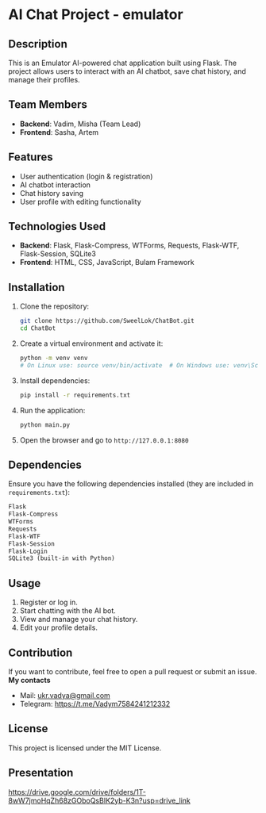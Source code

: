 # AI Chat Project - emulator

## Description
This is an Emulator AI-powered chat application built using Flask. The project allows users to interact with an AI chatbot, save chat history, and manage their profiles.

## Team Members
- **Backend**: Vadim, Misha (Team Lead)
- **Frontend**: Sasha, Artem

## Features
- User authentication (login & registration)
- AI chatbot interaction
- Chat history saving
- User profile with editing functionality

## Technologies Used
- **Backend**: Flask, Flask-Compress, WTForms, Requests, Flask-WTF, Flask-Session, SQLite3
- **Frontend**: HTML, CSS, JavaScript, Bulam Framework

## Installation
1. Clone the repository:
   ```bash
   git clone https://github.com/SweelLok/ChatBot.git
   cd ChatBot
   ```
2. Create a virtual environment and activate it:
   ```bash
   python -m venv venv
   # On Linux use: source venv/bin/activate  # On Windows use: venv\Scripts\activate
   ```
3. Install dependencies:
   ```bash
   pip install -r requirements.txt
   ```
4. Run the application:
   ```bash
   python main.py
   ```
5. Open the browser and go to `http://127.0.0.1:8080`

## Dependencies
Ensure you have the following dependencies installed (they are included in `requirements.txt`):
```txt
Flask
Flask-Compress
WTForms
Requests
Flask-WTF
Flask-Session
Flask-Login
SQLite3 (built-in with Python)
```

## Usage
1. Register or log in.
2. Start chatting with the AI bot.
3. View and manage your chat history.
4. Edit your profile details.

## Contribution
If you want to contribute, feel free to open a pull request or submit an issue.
**My contacts**
- Mail: ukr.vadya@gmail.com 
- Telegram: https://t.me/Vadym7584241212332

## License
This project is licensed under the MIT License.

## Presentation 
https://drive.google.com/drive/folders/1T-8wW7jmoHqZh68zGOboQsBIK2yb-K3n?usp=drive_link